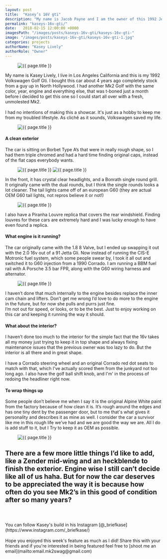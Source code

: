 ```yaml
---
layout: post
title:  "Kasey’s 16V gti"
description: "My name is Jacob Payne and I am the owner of this 1992 Jetta Gl."
permalink: "kaseys-16v-gti/"
date:   2018-02-15 12:00:00 +0000
imagesPath: "/images/posts/kaseys-16v-gti/kaseys-16v-gti-"
image: "/images/posts/kaseys-16v-gti/kaseys-16v-gti-1.jpg"
categories: projects
authorName: "Kasey Lively"
authorRole: "Owner"
---
```


<figure>
  <img src="{{ page.imagesPath }}1.jpg" alt="{{ page.title }}">
</figure>

My name is Kasey Lively, I live in Los Angeles California and this is my 1992 Volkswagen Golf Gti. I bought this car about 4 years ago completely stock from a guy up in North Hollywood. I had another Mk2 Golf with the same color, year, engine and everything else, that was t-boned just a month before i decided to get this one so I could start all over with a fresh, unmolested Mk2.
<br/><br/>
I had no intentions of making this a showcar. It's just as a hobby to keep me from my troubled lifestyle. As clichê as it sounds, Volkswagen saved my life.

<figure>
  <img src="{{ page.imagesPath }}4.jpg" alt="{{ page.title }}">
</figure>


#### A clean exterior
The car is sitting on Borbet Type A’s that were in really rough shape, so I had them triple chromed and had a hard time finding original caps, instead of the flat caps everybody wants.

<figure>
  <img src="{{ page.imagesPath }}2.jpg" alt="{{ page.title }}">
  <img src="{{ page.imagesPath }}3.jpg" alt="{{ page.title }}">
</figure>

In the front, it has crystal clear headlights, and a Bonrath single round grill. It originally came with the dual rounds, but I think the single rounds looks a lot cleaner. The tail lights came off of an european G60 (they are actual OEM G60 tail lights, not repros believe it or not!)

<figure>
  <img src="{{ page.imagesPath }}6.jpg" alt="{{ page.title }}">
</figure>

I also have a Piranha Louvre replica that covers the rear windshield. Finding louvres for these cars are extremely hard and I was lucky enough to have even found a replica.


#### What engine is it running?
The car originally came with the 1.8 8 Valve, but I ended up swapping it out with the 2.0 16v out of a 91 Jetta Gli. Now instead of running the CIS-E Motronic fuel system, which some people swear by, I took it all out and switched it to G60 injection from a 1990 Corrado. I am running a BBM fuel rail with A Porsche 3.5 bar FPR, along with the G60 wiring harness and alternator.

<figure>
  <img src="{{ page.imagesPath }}7.jpg" alt="{{ page.title }}">
</figure>

I haven’t done that much internally to the engine besides replace the inner cam chain and lifters.
Don’t get me wrong I’d love to do more to the engine in the future, but for now she pulls and purrs just fine.
<br/>
I’m not out for speed, or looks, or to be the best. Just to enjoy working on this car and keeping it running the way it should.


#### What about the interior?
I haven’t done too much to the interior for the simple fact that the 16v takes all my money just trying to keep it in top shape and always fixing maintenance issues that the previous owner was too lazy to do. But the interior is all there and in great shape.
<br/><br/>
I have a Corrado steering wheel and an original Corrado red dot seats to match with that, which I've actually scored them from the junkyard not too long ago. I also have the golf ball shift knob, and I'm' in the process of redoing the headliner right now.


#### To wrap things up
Some people don’t believe me when I say it is the original Alpine White paint from the factory because of how clean it is. It’s rough around the edges and has one tiny dent by the passenger door, but to me that's what gives it personality and describes it as mine as well. I consider the car a survivor like me in this rough life we’ve had and we are good the way we are. All I do is add stuff to it, but I Try to keep it as OEM as possible.

<figure>
  <img src="{{ page.imagesPath }}5.jpg" alt="{{ page.title }}">
</figure>

There are a few more little things I’d like to add, like a Zender mid-wing and an heckblende to finish the exterior. Engine wise I still can’t decide like all of us haha. But for now the car deserves to be appreciated the way it is because how often do you see Mk2’s in this good of condition after so many years?
<br/><br/>
-
<br/>
You can follow Kasey's build in his Instagram [@_briefkase](https://www.instagram.com/_briefkase/)
<br/><br/>
Hope you enjoyed this week's feature as much as I did! Share this with your friends and if you're interested in being featured feel free to [shoot me an email](mailto:email.mk2swag@gmail.com)
<br/>
